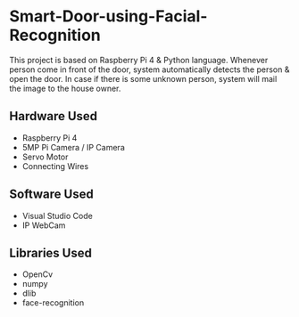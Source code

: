 # Smart-Door-using-Facial-Recognition
This project is based on Raspberry Pi 4 &amp; Python language. Whenever person come in front of the door, system automatically detects the person &amp; open the door. In case if there is some unknown person, system will mail the image to the house owner.

## Hardware Used
* Raspberry Pi 4
* 5MP Pi Camera / IP Camera
* Servo Motor
* Connecting Wires

## Software Used
* Visual Studio Code
* IP WebCam


## Libraries Used
* OpenCv
* numpy
* dlib
* face-recognition

